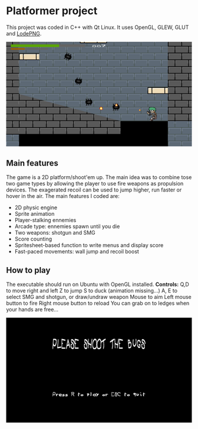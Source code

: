 # Platformer project

This project was coded in C++ with Qt Linux. It uses OpenGL, GLEW, GLUT and [LodePNG](https://github.com/lvandeve/lodepng).

![Platformer](https://github.com/antoinenry/Platformer/blob/master/Platformer/Screenshots/4.png)

Main features
-------------
The game is a 2D platform/shoot'em up. The main idea was to combine tose two game types by allowing the player to use fire weapons as propulsion devices.
The exagerated recoil can be used to jump higher, run faster or hover in the air.
The main features I coded are:

- 2D physic engine
- Sprite animation
- Player-stalking ennemies
- Arcade type: ennemies spawn until you die
- Two weapons: shotgun and SMG
- Score counting
- Spritesheet-based function to write menus and display score
- Fast-paced movements: wall jump and recoil boost

How to play
-----------
The executable should run on Ubuntu with OpenGL installed.
**Controls:** 	Q,D to move right and left
		Z to jump
		S to duck (animation missing...)
		A, E to select SMG and shotgun, or draw/undraw weapon
		Mouse to aim
		Left mouse button to fire
		Right mouse button to reload
You can grab on to ledges when your hands are free...

![Platformer](https://github.com/antoinenry/Platformer/blob/master/Platformer/Screenshots/1.png)
